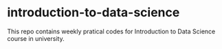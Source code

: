 # introduction-to-data-science
This repo contains weekly pratical codes for Introduction to Data Science course in university.
